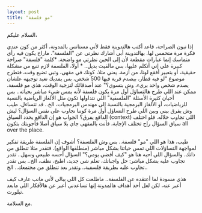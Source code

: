```yaml
---
layout: post
title: مو فلسفة‫"‬"
---
```


السلام عليكم،

إذا تبون الصراحة، قاعد أكتب هالتدوينة فقط لأني مستانس بالمدونة، أكثر من كون عندي فكرة مرة متحمس لها.
بهالتدوينة أبي أشارك نظرتي عن "الفلسفة". ماراح يكون فيه رأي متماسك إنما عبارات مقطعة لأن إلى الحين نظرتي مو واضحة.
*كلمة "فلسفة" صراحة كبيرة على إني أتكلم عليها، بس مالقيت بديل.. *
أولا، الفلسفة لازم تنبع من مشكلة حقيقية، أو بتعبير أفقع لونا، من أزمة.
يعني مثلا، كونك في مقهى، وتبي تضيع وقت، فتطرح موضوع "لو فيه قطار، بيصدم قرية فيها 500 شخص، بس يمديك تعيد توجيهه علشان يصدم شخص واحد بريء، وش بتسوي؟" عند أصدقائك لتزجية الوقت، هذي مو فلسفة.
ممكن عند اللي طرح هالتساؤل أول مرة يكون فلسفة لأنه يمس شيء مباشر بحياته.. بس أحيان كثيرة الأسئلة "الفلسفية" اللي نتداولها تكون مثل الألغاز الرياضية بالنسبة للرياضيات، أو الألغاز البرمجية بالنسبة إلى مهندس البرمجيات، الخ..
قد تتساءل، طيب وش يفرق بيني وبين اللي طرح التساؤل أول مرة كوننا نجاوب على نفس السؤال؟ ليش الدافع يفرق؟
الجواب هو إن الدافع يحدد السياق (context) اللي تجاوب خلاله. فلو اختلف سياق السؤال راح تختلف الإجابة، فأنت بالمقهى جاي بلا سياق أصلا فأجوبتك بتكون all over the place.

طيب، هذا هو اللي "مو" فلسفة.. بس وش الفلسفة؟ أشوف إن الفلسفة طريقة تفكير لمواجهة التساؤلات اللي تمس حياتنا بشكل مباشر (منطلقها الواقع). فتقدر مثلا تنطلق من ذاتك. والسؤال اللي أحبه هنا هو "كيف أقضي يومي؟" السؤال أحسه طبيعي وسهل.. تقدر تجاوب عليه بشكل مباشر: حل واجباتك، تعلم شي جديد، اطبخ، نظف، الخ..
بس تقدر تجاوب عليه بطريقة فلسفية.. 
وتقدر بعد تنطلق من مجتمعك.. الخ..

هذي مسودة لما أعتقده عن الفلسفة.. ماطلعت كل اللي ببالي لأني مانب عارف كيف أعبر عنه، لكن لعل أحد أهداف هالمدونة إنها تساعدني أعبر عن هالأفكار اللي مابعد تبلورت.

مع السلامة.